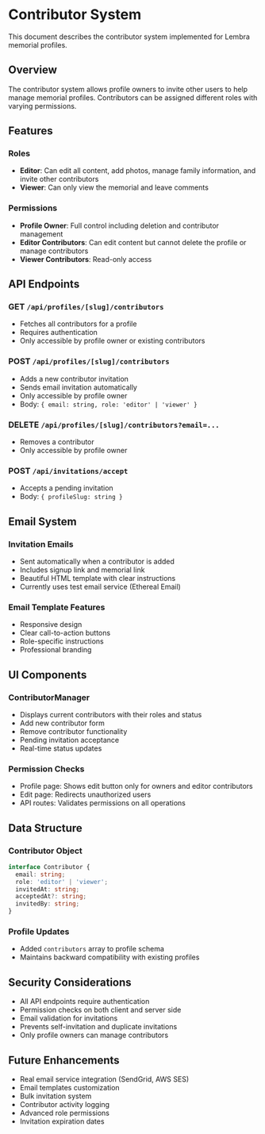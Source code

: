 # Contributor System

This document describes the contributor system implemented for Lembra memorial profiles.

## Overview

The contributor system allows profile owners to invite other users to help manage memorial profiles. Contributors can be assigned different roles with varying permissions.

## Features

### Roles
- **Editor**: Can edit all content, add photos, manage family information, and invite other contributors
- **Viewer**: Can only view the memorial and leave comments

### Permissions
- **Profile Owner**: Full control including deletion and contributor management
- **Editor Contributors**: Can edit content but cannot delete the profile or manage contributors
- **Viewer Contributors**: Read-only access

## API Endpoints

### GET `/api/profiles/[slug]/contributors`
- Fetches all contributors for a profile
- Requires authentication
- Only accessible by profile owner or existing contributors

### POST `/api/profiles/[slug]/contributors`
- Adds a new contributor invitation
- Sends email invitation automatically
- Only accessible by profile owner
- Body: `{ email: string, role: 'editor' | 'viewer' }`

### DELETE `/api/profiles/[slug]/contributors?email=...`
- Removes a contributor
- Only accessible by profile owner

### POST `/api/invitations/accept`
- Accepts a pending invitation
- Body: `{ profileSlug: string }`

## Email System

### Invitation Emails
- Sent automatically when a contributor is added
- Includes signup link and memorial link
- Beautiful HTML template with clear instructions
- Currently uses test email service (Ethereal Email)

### Email Template Features
- Responsive design
- Clear call-to-action buttons
- Role-specific instructions
- Professional branding

## UI Components

### ContributorManager
- Displays current contributors with their roles and status
- Add new contributor form
- Remove contributor functionality
- Pending invitation acceptance
- Real-time status updates

### Permission Checks
- Profile page: Shows edit button only for owners and editor contributors
- Edit page: Redirects unauthorized users
- API routes: Validates permissions on all operations

## Data Structure

### Contributor Object
```typescript
interface Contributor {
  email: string;
  role: 'editor' | 'viewer';
  invitedAt: string;
  acceptedAt?: string;
  invitedBy: string;
}
```

### Profile Updates
- Added `contributors` array to profile schema
- Maintains backward compatibility with existing profiles

## Security Considerations

- All API endpoints require authentication
- Permission checks on both client and server side
- Email validation for invitations
- Prevents self-invitation and duplicate invitations
- Only profile owners can manage contributors

## Future Enhancements

- Real email service integration (SendGrid, AWS SES)
- Email templates customization
- Bulk invitation system
- Contributor activity logging
- Advanced role permissions
- Invitation expiration dates
